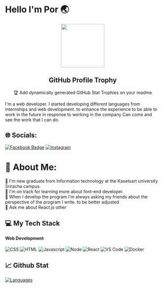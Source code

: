 # Hello I'm Por 🌏

<p align="center">
  <img width="140" src="[https://user-images.githubusercontent.com/6661165/91657958-61b4fd00-eb00-11ea-9def-dc7ef5367e34.png](https://dribbble.com/shots/2218178-animated-Minion-Old-Computer)" />  
  <h2 align="center">GitHub Profile Trophy</h2>
  <p align="center">🏆 Add dynamically generated GitHub Stat Trophies on your readme</p>
</p>

I'm a web developer. I started developing different languages from internships and web development. to enhance the experience to be able to work in the future in response to working in the company Can come and see the work that I can do.

## 🌐 Socials:
[![Facebook Badge](https://img.shields.io/badge/-SiwaKornnum-blue?style=flat&logo=Facebook&logoColor=white&link=https://www.facebook.com/siwa.kornnum.1/)](https://www.facebook.com/siwa.kornnum.1)
[![Instagram](https://img.shields.io/badge/Instagram-%23E4405F.svg?logo=Instagram&logoColor=white)](https://instagram.com/pporrxw) 

# 💫 About Me:
🔭 I'm new graduate from Information technology at the Kasetsart university Sriracha campus.<br>👯 I'm on track for learning more about font-end developer.<br>🤝 When I develop the program I'm always asking my friends about the perspective of the program I write. to be better adjusted<br>💬 Ask me about React.js other<br>

## 💻 My Tech Stack

#### Web Development
![CSS](https://img.shields.io/badge/CSS3-1572B6?style=for-the-badge&logo=css3&logoColor=white)
![HTML](https://img.shields.io/badge/HTML5-E34F26?style=for-the-badge&logo=html5&logoColor=white)
![Javascript](https://img.shields.io/badge/JavaScript-323330?style=for-the-badge&logo=javascript&logoColor=F7DF1E)
![Node](https://img.shields.io/badge/Node.js-339933?style=for-the-badge&logo=nodedotjs&logoColor=white)
![React](https://img.shields.io/badge/React-000000?style=for-the-badge&logo=React&logoColor=blue)
![VS Code](https://img.shields.io/badge/Visual_Studio_Code-0078D4?style=for-the-badge&logo=visual%20studio%20code&logoColor=white)
![Docker](https://img.shields.io/badge/Docker-2CA5E0?style=for-the-badge&logo=docker&logoColor=white)

## 📈 Github Stat

[![Languages](https://github-readme-stats.vercel.app/api/top-langs/?username=Siwakornnum&layout=compact&langs_count=10&hide_border=true&custom_title=Languages&bg_color=f5f5f5)](https://github.com/Siwakornnum)


